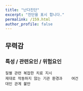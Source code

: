 ```yaml
---
title: "난다진단"
excerpt: "진단을 표시 합니다."
permalink: /159.html
author_profile: false
---
```

## 무력감



### 특성 / 관련요인 / 위험요인

>   

    질별 관련 복잡한 치료 지시
    제대로 작동하지 않는 기관 환경과    여건
    대인 관계 불만
